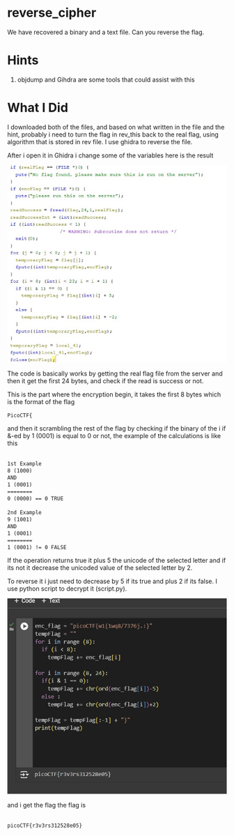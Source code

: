 # reverse_cipher

We have recovered a binary and a text file. Can you reverse the flag.

# Hints

1. objdump and Gihdra are some tools that could assist with this

# What I Did

I downloaded both of the files, and based on what written in the file and the
hint, probably i need to turn the flag in rev_this back to the real flag, using 
algorithm that is stored in rev file. I use ghidra to
reverse the file.

After i open it in Ghidra i change some of the variables here is the result

<img src="Pic_1.jpg">

The code is basically works by getting the real flag file from
the server and then it get the first 24 bytes, and check if the read
is success or not. 

This is the part where the encryption begin, it takes the first 8 bytes
which is the format of the flag 
```
PicoCTF{
```
and then it scrambling the rest
of the flag by checking if the binary of the i if &-ed by 1 (0001) is
equal to 0 or not, the example of the calculations is like this
```

1st Example
8 (1000)
AND
1 (0001)
========
0 (0000) == 0 TRUE

2nd Example
9 (1001)
AND
1 (0001)
========
1 (0001) != 0 FALSE

```
If the operation returns true it plus 5 the unicode of the selected letter
and if its not it decrease the unicoded value of the selected letter by 2.

To reverse it i just need to decrease by 5 if its true and plus 2 if its false.
I use python script to decrypt it (script.py).

<img src="Pic_2.jpg">

and i get the flag the flag is

```

picoCTF{r3v3rs312528e05}

```
